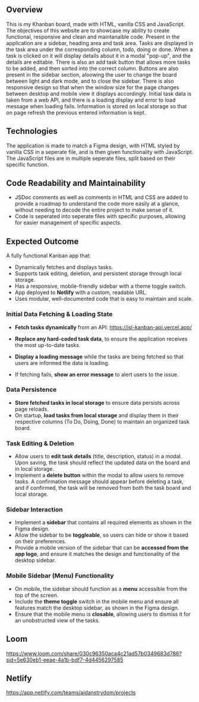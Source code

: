 
## Overview

This is my Khanban board, made with HTML, vanilla CSS and JavaScript. The objectives of this website are to showcase my ability to create functional, responsive and clean and maintanaible code. Present in the application are a sidebar, heading area and task area. Tasks are displayed in the task area under the corresponding column, todo, doing or done. When a task is clicked on it will display details about it in a modal "pop-up", and the details are editable. There is also an add task button that allows more tasks to be added, and then sorted into the correct column. Buttons are also present in the sidebar section, aloowing the user to change the board between light and dark mode, and to close the sidebar. There is also responsive design so that when the window size for the page changes between desktop and mobile view it displays accordingly. Initial task data is taken from a web API, and there is a loading display and error to load message when loading fails. Information is stored on local storage so that on page refresh the previous entered information is kept.

## Technologies

The application is made to match a Figma design, with HTML styled by vanilla CSS in a seperate file, and is then given functionality with JavaScript. The JavaScript files are in multiple seperate files, split based on their specific function. 

## Code Readability and Maintainability

- JSDoc comments as well as comments in HTML and CSS are added to provide a roadmap to understand the code more easily at a glance, without needing to decode the entire project to make sense of it.
- Code is seperated into seperate files with specific purposes, allowing for easier management of specific aspects.

## Expected Outcome

A fully functional Kanban app that:

- Dynamically fetches and displays tasks.
- Supports task editing, deletion, and persistent storage through local storage.
- Has a responsive, mobile-friendly sidebar with a theme toggle switch.
- App deployed to **Netlify** with a custom, readable URL.
- Uses modular, well-documented code that is easy to maintain and scale.

### Initial Data Fetching & Loading State

- **Fetch tasks dynamically** from an API: https://jsl-kanban-api.vercel.app/

- **Replace any hard-coded task data**, to ensure the application receives the most up-to-date tasks.

- **Display a loading message** while the tasks are being fetched so that users are informed the data is loading.
- If fetching fails, **show an error message** to alert users to the issue.

### Data Persistence

- **Store fetched tasks in local storage** to ensure data persists across page reloads.
- On startup, **load tasks from local storage** and display them in their respective columns (To Do, Doing, Done) to maintain an organized task board.

### Task Editing & Deletion

- Allow users to **edit task details** (title, description, status) in a modal. Upon saving, the task should reflect the updated data on the board and in local storage.
- Implement a **delete button** within the modal to allow users to remove tasks. A confirmation message should appear before deleting a task, and if confirmed, the task will be removed from both the task board and local storage.

### Sidebar Interaction

- Implement a **sidebar** that contains all required elements as shown in the Figma design.
- Allow the sidebar to be **toggleable**, so users can hide or show it based on their preferences.
- Provide a mobile version of the sidebar that can be **accessed from the app logo**, and ensure it matches the design and functionality of the desktop sidebar.

### Mobile Sidebar (Menu) Functionality

- On mobile, the sidebar should function as a **menu** accessible from the top of the screen.
- Include the **theme toggle** switch in the mobile menu and ensure all features match the desktop sidebar, as shown in the Figma design.
- Ensure that the mobile menu is **closable**, allowing users to dismiss it for an unobstructed view of the tasks.

## Loom

https://www.loom.com/share/030c96350aca4c21ad57b0349683d786?sid=5e630eb1-eeae-4a1b-bdf7-4d4456297585

## Netlify

https://app.netlify.com/teams/aidanstrydom/projects
